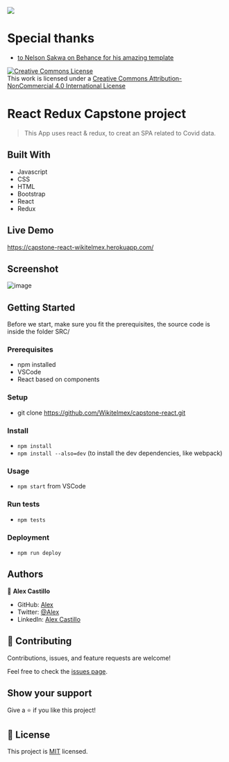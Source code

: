 ![](https://img.shields.io/badge/Microverse-blueviolet)

# Special thanks
- [to Nelson Sakwa on Behance for his amazing template](https://www.behance.net/gallery/31579789/Ballhead-App-%28Free-PSDs%29)

<a rel="license" href="http://creativecommons.org/licenses/by-nc/4.0/"><img alt="Creative Commons License" style="border-width:0" src="https://i.creativecommons.org/l/by-nc/4.0/88x31.png" /></a><br />This work is licensed under a <a rel="license" href="http://creativecommons.org/licenses/by-nc/4.0/">Creative Commons Attribution-NonCommercial 4.0 International License</a>

# React Redux Capstone project
> This App uses react & redux, to creat an SPA related to Covid data.

## Built With
- Javascript
- CSS
- HTML
- Bootstrap
- React
- Redux

## Live Demo
https://capstone-react-wikitelmex.herokuapp.com/

## Screenshot
![image](https://user-images.githubusercontent.com/59240486/143644373-2a0e4d43-6fb6-471c-a124-2bd8ba551a84.png)

## Getting Started
Before we start, make sure you fit the prerequisites, the source code is inside the folder SRC/ 

### Prerequisites
- npm installed
- VSCode
- React based on components

### Setup
- git clone https://github.com/Wikitelmex/capstone-react.git
  
### Install
- `npm install`
- `npm install --also=dev` (to install the dev dependencies, like webpack)

### Usage
- `npm start` from VSCode

### Run tests
- `npm tests`

### Deployment
- `npm run deploy`

## Authors
👤 **Alex Castillo**
- GitHub: [Alex](https://github.com/Wikitelmex)
- Twitter: [@Alex](https://twitter.com/Alejand84515448)
- LinkedIn: [Alex Castillo](https://www.linkedin.com/in/alejandro-castillo-6849131a9/)

## 🤝 Contributing
Contributions, issues, and feature requests are welcome!

Feel free to check the [issues page](https://github.com/Wikitelmex/capstone-react/issues).

## Show your support
Give a ⭐️ if you like this project!


## 📝 License
This project is [MIT](./MIT.md) licensed.
